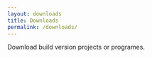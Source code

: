 ```yaml
---
layout: downloads
title: Downloads
permalink: /downloads/
---
```


Download build version projects or programes.